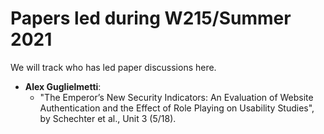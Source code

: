 # Papers led during W215/Summer 2021

We will track who has led paper discussions here.

* **Alex Guglielmetti**:
  * "The Emperor’s New Security Indicators: An Evaluation of Website Authentication and the Effect of Role Playing on Usability Studies", by Schechter et al., Unit 3 (5/18).
  
